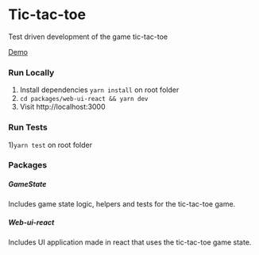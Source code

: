 # Tic-tac-toe

Test driven development of the game tic-tac-toe

[Demo](https://tictactoe.edgardocarreras.com)

### Run Locally 
1) Install dependencies `yarn install` on root folder
2) `cd packages/web-ui-react && yarn dev`
3) Visit http://localhost:3000 

### Run Tests
1)`yarn test` on root folder 

### Packages

##### GameState

Includes game state logic, helpers and tests for the tic-tac-toe game.

##### Web-ui-react

Includes UI application made in react that uses the tic-tac-toe game state.
